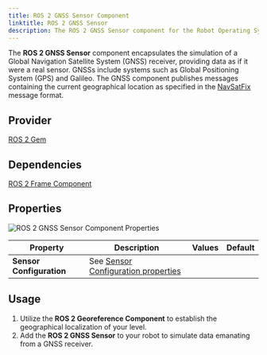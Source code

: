 ```yaml
---
title: ROS 2 GNSS Sensor Component
linktitle: ROS 2 GNSS Sensor
description: The ROS 2 GNSS Sensor component for the Robot Operating System (ROS 2) in Open 3D Engine (O3DE) simulates a GNSS (GPS) receiver and publishes corresponding messages.
---
```


The **ROS 2 GNSS Sensor** component encapsulates the simulation of a Global Navigation Satellite System (GNSS) receiver, providing data as if it were a real sensor. GNSSs include systems such as Global Positioning System (GPS) and Galileo. The GNSS component publishes messages containing the current geographical location as specified in the [NavSatFix](https://docs.ros2.org/latest/api/sensor_msgs/msg/NavSatFix.html) message format.

## Provider

[ROS 2 Gem](/docs/user-guide/gems/reference/robotics/ros2)

## Dependencies

[ROS 2 Frame Component](/user-guide/components/reference/ros2/core/ros2-frame)

## Properties

![ROS 2 GNSS Sensor Component Properties](/images/user-guide/components/reference/robotics/ros2/ros2-gnss-sensor-component.png)

| Property                    | Description                                                                                                                      | Values      | Default         |
|-----------------------------|----------------------------------------------------------------------------------------------------------------------------------|-------------|-----------------|
| **Sensor Configuration**    | See [Sensor Configuration properties](common/sensor-configuration.md)                                                            |             |                 |

## Usage

1. Utilize the **ROS 2 Georeference Component** to establish the geographical localization of your level.
2. Add the **ROS 2 GNSS Sensor** to your robot to simulate data emanating from a GNSS receiver.
